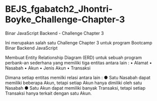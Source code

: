 # BEJS_fgabatch2_Jhontri-Boyke_Challenge-Chapter-3
Binar JavaScript Backend - Challenge Chapter 3

Ini merupakan salah satu Challenge Chapter 3 untuk program Bootcamp Binar Backend JavaScript

Membuat Entity Relationship Diagram (ERD) untuk sebuah program perbank-an sederhana yang memiliki tiga entitas antara lain :
• Alamat
• Nasabah
• Akun
• Jenis Akun
• Transaksi

Dimana setiap entitas memilki relasi antara lain :
● Satu Nasabah dapat memiliki beberapa Akun, tetapi setiap Akun hanya dimiliki oleh satu Nasabah
● Satu Akun dapat memiliki banyak Transaksi, tetapi setiap Transaksi hanya terkait dengan satu Akun.
